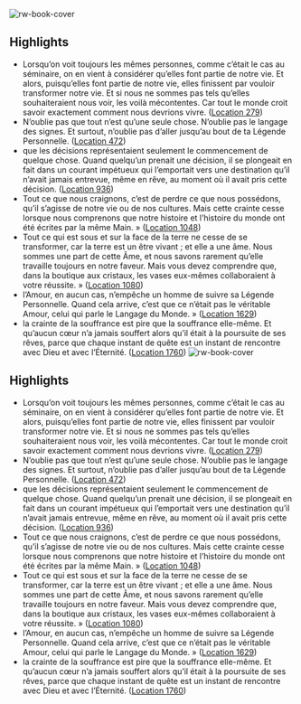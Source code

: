 ![rw-book-cover](https://images-na.ssl-images-amazon.com/images/I/413zXEJJjoL._SL200_.jpg)

## Highlights
- Lorsqu’on voit toujours les mêmes personnes, comme c’était le cas au séminaire, on en vient à considérer qu’elles font partie de notre vie. Et alors, puisqu’elles font partie de notre vie, elles finissent par vouloir transformer notre vie. Et si nous ne sommes pas tels qu’elles souhaiteraient nous voir, les voilà mécontentes. Car tout le monde croit savoir exactement comment nous devrions vivre. ([Location 279](https://readwise.io/to_kindle?action=open&asin=B00K858H0M&location=279))
- N’oublie pas que tout n’est qu’une seule chose. N’oublie pas le langage des signes. Et surtout, n’oublie pas d’aller jusqu’au bout de ta Légende Personnelle. ([Location 472](https://readwise.io/to_kindle?action=open&asin=B00K858H0M&location=472))
- que les décisions représentaient seulement le commencement de quelque chose. Quand quelqu’un prenait une décision, il se plongeait en fait dans un courant impétueux qui l’emportait vers une destination qu’il n’avait jamais entrevue, même en rêve, au moment où il avait pris cette décision. ([Location 936](https://readwise.io/to_kindle?action=open&asin=B00K858H0M&location=936))
- Tout ce que nous craignons, c’est de perdre ce que nous possédons, qu’il s’agisse de notre vie ou de nos cultures. Mais cette crainte cesse lorsque nous comprenons que notre histoire et l’histoire du monde ont été écrites par la même Main. » ([Location 1048](https://readwise.io/to_kindle?action=open&asin=B00K858H0M&location=1048))
- Tout ce qui est sous et sur la face de la terre ne cesse de se transformer, car la terre est un être vivant ; et elle a une âme. Nous sommes une part de cette Âme, et nous savons rarement qu’elle travaille toujours en notre faveur. Mais vous devez comprendre que, dans la boutique aux cristaux, les vases eux-mêmes collaboraient à votre réussite. » ([Location 1080](https://readwise.io/to_kindle?action=open&asin=B00K858H0M&location=1080))
- l’Amour, en aucun cas, n’empêche un homme de suivre sa Légende Personnelle. Quand cela arrive, c’est que ce n’était pas le véritable Amour, celui qui parle le Langage du Monde. » ([Location 1629](https://readwise.io/to_kindle?action=open&asin=B00K858H0M&location=1629))
- la crainte de la souffrance est pire que la souffrance elle-même. Et qu’aucun cœur n’a jamais souffert alors qu’il était à la poursuite de ses rêves, parce que chaque instant de quête est un instant de rencontre avec Dieu et avec l’Éternité. ([Location 1760](https://readwise.io/to_kindle?action=open&asin=B00K858H0M&location=1760))
![rw-book-cover](https://images-na.ssl-images-amazon.com/images/I/413zXEJJjoL._SL200_.jpg)

## Highlights
- Lorsqu’on voit toujours les mêmes personnes, comme c’était le cas au séminaire, on en vient à considérer qu’elles font partie de notre vie. Et alors, puisqu’elles font partie de notre vie, elles finissent par vouloir transformer notre vie. Et si nous ne sommes pas tels qu’elles souhaiteraient nous voir, les voilà mécontentes. Car tout le monde croit savoir exactement comment nous devrions vivre. ([Location 279](https://readwise.io/to_kindle?action=open&asin=B00K858H0M&location=279))
- N’oublie pas que tout n’est qu’une seule chose. N’oublie pas le langage des signes. Et surtout, n’oublie pas d’aller jusqu’au bout de ta Légende Personnelle. ([Location 472](https://readwise.io/to_kindle?action=open&asin=B00K858H0M&location=472))
- que les décisions représentaient seulement le commencement de quelque chose. Quand quelqu’un prenait une décision, il se plongeait en fait dans un courant impétueux qui l’emportait vers une destination qu’il n’avait jamais entrevue, même en rêve, au moment où il avait pris cette décision. ([Location 936](https://readwise.io/to_kindle?action=open&asin=B00K858H0M&location=936))
- Tout ce que nous craignons, c’est de perdre ce que nous possédons, qu’il s’agisse de notre vie ou de nos cultures. Mais cette crainte cesse lorsque nous comprenons que notre histoire et l’histoire du monde ont été écrites par la même Main. » ([Location 1048](https://readwise.io/to_kindle?action=open&asin=B00K858H0M&location=1048))
- Tout ce qui est sous et sur la face de la terre ne cesse de se transformer, car la terre est un être vivant ; et elle a une âme. Nous sommes une part de cette Âme, et nous savons rarement qu’elle travaille toujours en notre faveur. Mais vous devez comprendre que, dans la boutique aux cristaux, les vases eux-mêmes collaboraient à votre réussite. » ([Location 1080](https://readwise.io/to_kindle?action=open&asin=B00K858H0M&location=1080))
- l’Amour, en aucun cas, n’empêche un homme de suivre sa Légende Personnelle. Quand cela arrive, c’est que ce n’était pas le véritable Amour, celui qui parle le Langage du Monde. » ([Location 1629](https://readwise.io/to_kindle?action=open&asin=B00K858H0M&location=1629))
- la crainte de la souffrance est pire que la souffrance elle-même. Et qu’aucun cœur n’a jamais souffert alors qu’il était à la poursuite de ses rêves, parce que chaque instant de quête est un instant de rencontre avec Dieu et avec l’Éternité. ([Location 1760](https://readwise.io/to_kindle?action=open&asin=B00K858H0M&location=1760))
